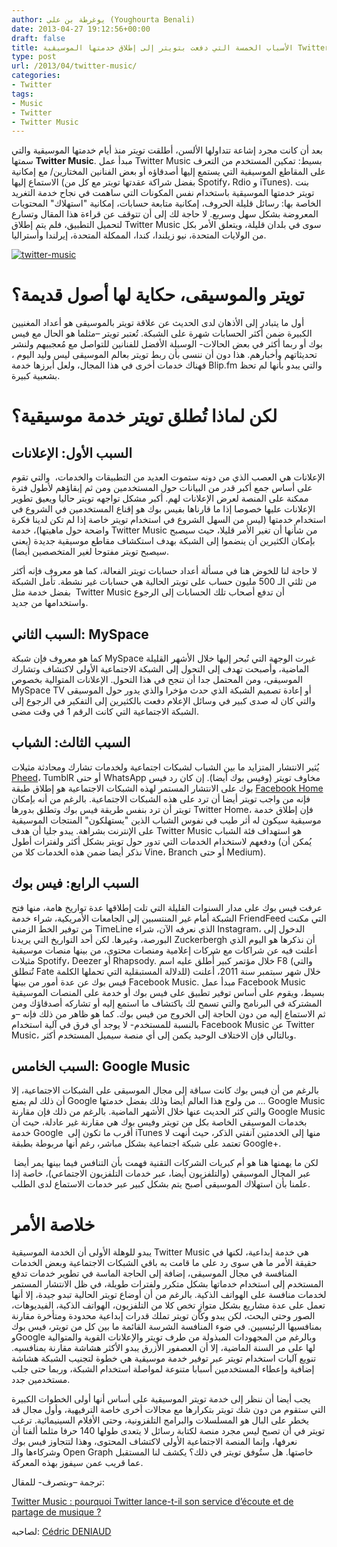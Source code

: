 ```yaml
---
author: يوغرطة بن علي (Youghourta Benali)
date: 2013-04-27 19:12:56+00:00
draft: false
title: الأسباب الخمسة التي دفعت بتويتر إلى إطلاق خدمتها الموسيقية Twitter Music
type: post
url: /2013/04/twitter-music/
categories:
- Twitter
tags:
- Music
- Twitter
- Twitter Music
---
```


بعد أن كانت مجرد إشاعة تتداولها الألسن، أطلقت تويتر منذ أيام خدمتها الموسيقية والتي سمتها **Twitter Music**. مبدأ عمل Twitter Music بسيط: تمكين المستخدم من التعرف على المقاطع الموسيقية التي يستمع إليها أصدقاؤه أو بعض الفنانين المختارين/ مع إمكانية الاستماع إليها (بفضل شراكة عقدتها تويتر مع كل من Spotify، Rdio و iTunes). بنت تويتر خدمتها الموسيقية باستخدام نفس المكونات التي ساهمت في نجاح خدمة التغريد الخاصة بها: رسائل قليلة الحروف، إمكانية متابعة حسابات، إمكانية "استهلاك" المحتويات المعروضة بشكل سهل وسريع. لا حاجة لك إلى أن تتوقف عن قراءة هذا المقال وتسارع لتحميل التطبيق، فلم يتم إطلاق Twitter Music سوى في بلدان قليلة، ويتعلق الأمر بكل من الولايات المتحدة، نيو زيلندا، كندا، الممكلة المتحدة، إيرلندا وأستراليا.




[![twitter-music](http://socialmedia4arab.com/wp-content/uploads/2013/04/twitter-music.jpg)
](http://socialmedia4arab.com/wp-content/uploads/2013/04/twitter-music.jpg)





# تويتر والموسيقى، حكاية لها أصول قديمة؟




أول ما يتبادر إلى الأذهان لدى الحديث عن علاقة تويتر بالموسيقى هو أعداد المغنيين الكبيرة ضمن أكثر الحسابات شهرة على الشبكة. تُعتبر تويتر –مثلما هو الحال مع فيس بوك أو ربما أكثر في بعض الحالات- الوسيلة الأفضل للفنانين للتواصل مع مُعجبيهم ولنشر تحديثاتهم وأخبارهم. هذا دون أن ننسى بأن ربط تويتر بعالم الموسيقى ليس وليد اليوم ، فهناك خدمات أخرى في هذا المجال، ولعل أبرزها خدمة Blip.fm والتي يبدو بأنها لم تحظ بشعبية كبيرة.





# لكن لماذا تُطلق تويتر خدمة موسيقية؟


<!-- more -->


## السبب الأول: الإعلانات




الإعلانات هي العصب الذي من دونه ستموت العديد من التطبيقات والخدمات،  والتي تقوم على أساس جمع أكبر قدر من البيانات حول المستخدمين ومن ثم إبقاؤهم لأطول فترة ممكنة على المنصة لعرض الإعلانات لهم. أكبر مشكل تواجهه تويتر حاليا ويعيق تطوير الإعلانات عليها خصوصا إذا ما قارناها بفيس بوك هو إقناع المستخدمين في الشروع في استخدام خدمتها (ليس من السهل الشروع في استخدام تويتر خاصة إذا لم تكن لدينا فكرة واضحة حول ماهيتها)، خدمة Twitter Music من شأنها أن تغير الأمر قليلا، حيث سيصبح بإمكان الكثيرين أن ينضموا إلى الشبكة بهدف استكشاف مقاطع موسيقية جديدة (يعني سيصبح تويتر مفتوحا لغير المتخصصين أيضا).




لا حاجة لنا للخوض هنا في مسألة أعداد حسابات تويتر الفعالة، كما هو معروف فإنه أكثر من ثلثي الـ 500 مليون حساب على تويتر الحالية هي حسابات غير نشطة. تأمل الشبكة  بفضل خدمة مثل Twitter Music أن تدفع أصحاب تلك الحسابات إلى الرجوع واستخدامها من جديد.





## السبب الثاني: MySpace




كما هو معروف فإن شبكة MySpace غيرت الوجهة التي تُبحر إليها خلال الأشهر القليلة الماضية، وأصبحت تهدف إلى التحول إلى الشبكة الاجتماعية الأولى لاكتشاف وتشارك الموسيقى، ومن المحتمل جدا أن تنجح في هذا التحول. الإعلانات المتوالية بخصوص MySpace TV أو إعادة تصميم الشبكة الذي حدث مؤخرا والذي يدور حول الموسيقى  والتي كان له صدى كبير في وسائل الإعلام دفعت بالكثيرين إلى التفكير في الرجوع إلى الشبكة الاجتماعية التي كانت الرقم 1 في وقت مضى.





## السبب الثالث: الشباب




يُثير الانتشار المتزايد ما بين الشباب لشبكات اجتماعية ولخدمات تشارك ومحادثة مثيلات [Pheed](http://www.it-scoop.com/2012/10/pheed/)، TumblR أو حتى WhatsApp مخاوف تويتر (وفيس بوك أيضا). إن كان رد فيس بوك على الانتشار المستمر لهذه الشبكات الاجتماعية هو إطلاق طبقة [Facebook Home](http://www.it-scoop.com/2013/04/facebook-home-android/) فإنه من واجب تويتر أيضا أن ترد على هذه الشبكات الاجتماعية. بالرغم من أنه بإمكان تويتر أن ترد بنفس طريقة فيس بوك وتطلق بدورها Twitter Home، فإن إطلاق خدمة موسيقية سيكون له أثر طيب في نفوس الشباب الذين "يستهلكون" المنتجات الموسيقية على الإنترنت بشراهة. يبدو جليا أن هدف Twitter Music هو استهداف فئة الشباب ودفعهم لاستخدام الخدمات التي تدور حول تويتر بشكل أكثر ولفترات أطول (يُمكن أن نذكر أيضا ضمن هذه الخدمات كلا من Vine، Branch أو حتى Medium).





## السبب الرابع: فيس بوك




عرفت فيس بوك على مدار السنوات القليلة التي تلت إطلاقها عدة تواريخ هامة، منها فتح الشبكة أمام غير المنتسبين إلى الجامعات الأمريكية، شراء خدمة FriendFeed التي مكنت من توفير الخط الزمني TimeLine الذي نعرفه الآن، شراء Instagram، الدخول إلى البورصة، وغيرها. لكن أحد التواريخ التي يريدنا Zuckerbergh أن نذكرها هو اليوم الذي أعلنت فيه عن شراكات مع شركات إعلامية ومنصات محتوى، من بينها منصات موسيقية مثيلات Spotify، Deezer أو Rhapsody. خلال مؤتمر كبير أُطلق عليه اسم F8 (والتي تُنطلق Fate للدلالة المستبقلية التي تحملها الكلمة) خلال شهر سبتمبر سنة 2011، أعلنت فيس بوك عن عدة أمور من بينها Facebook Music. مبدأ عمل Facebook Music بسيط، ويقوم على أساس توفير تطبيق على فيس بوك أو خدمة على المنصات الموسيقية المشتركة في البرنامج والتي تسمح لك باكتشاف ما استمع إليه أو تشاركه أصدقاؤك ومن ثم الاستماع إليه من دون الحاجة إلى الخروج من فيس بوك. كما هو ظاهر من ذلك فإنه –و بالنسبة للمستخدم- لا يوجد أي فرق في آلية استخدام Facebook Music عن Twitter Music، وبالتالي فإن الاختلاف الوحيد يكمن إلى أي منصة سيميل المستخدم أكثر.





## السبب الخامس: Google Music




بالرغم من أن فيس بوك كانت سباقة إلى مجال الموسيقى على الشبكات الاجتماعية، إلا أن ذلك لم يمنع Google من ولوج هذا العالم أيضا وذلك بفضل خدمتها ... Google Music والتي كثر الحديث عنها خلال الأشهر الماضية. بالرغم من ذلك فإن مقارنة Google Music بخدمات الموسيقى الخاصة بكل من تويتر وفيس بوك هي مقارنة غير عادلة، حيث أن خدمة Google  أقرب ما تكون إلى iTunes منها إلى الخدمتين آنفتي الذكر، حيث أنهت لا تعتمد على شبكة اجتماعية بشكل مباشر، رغم أنها مربوطة بطبقة Google+.




 لكن ما يهمنها هنا هو أم كبريات الشركات التقنية فهمت بأن التنافس فيما بينها يمر أيضا عبر المجال الموسيقي (والتلفزيون أيضا، عبر خدمات التلفزيون الاجتماعي)، خاصة إذا علمنا بأن استهلاك الموسيقى أصبح يتم بشكل كبير عبر خدمات الاستماع لدى الطلب.





# خلاصة الأمر




يبدو للوهلة الأولى أن الخدمة الموسيقية Twitter Music هي خدمة إبداعية، لكنها في حقيقة الأمر ما هي سوى رد على ما قامت به باقي الشبكات الاجتماعية وبعض الخدمات المنافسة في مجال الموسيقى، إضافة إلى الحاجة الماسة في تطوير خدمات تدفع المستخدم إلى استخدام خدماتها بشكل متكرر ولفترات طويلة، في ظل الانتشار المستمر لخدمات منافسة على الهواتف الذكية. بالرغم من أن أوضاع تويتر الحالية تبدو جيدة، إلا أنها تعمل على عدة مشاريع بشكل متوازٍ تخص كلا من التلفزيون، الهواتف الذكية، الفيديوهات، الصور وحتى البحث، لكن يبدو وكأن تويتر تملك قدرات إبداعية محدودة ومتأخرة مقارنة بمنافسيها الرئيسيين. في ضوء المنافسة الشرسة القائمة ما بين كل من تويتر، فيس بوك وGoogle وبالرغم من المجهودات المبذولة من طرف تويتر والإعلانات القوية والمتوالية لها على مر السنة الماضية، إلا أن العصفور الأزرق يبدو الأكثر هشاشة مقارنة بمنافسيه. تنويع آليات استخدام تويتر عبر توفير خدمة موسيقية هي خطوة لتجنيب الشبكة هشاشة إضافية وإعطاء المستخدمين أسبابا متنوعة لمواصلة استخدام الشبكة، وربما حتى جلب مستخدمين جدد.




يجب أيضا أن ننظر إلى خدمة تويتر الموسيقية على أساس أنها أولى الخطوات الكبيرة التي ستقوم من دون شك تويتر بتكرارها مع مجالات أخرى خاصة الترفيهية، وأول مجال قد يخطر على البال هو المسلسلات والبرامج التلفزونية، وحتى الأفلام السينيمائية. ترغب تويتر في أن تصبح ليس مجرد منصة لكتابة رسائل لا يتعدى طولها 140 حرفا مثلما ألفنا أن نعرفها، وإنما المنصة الاجتماعية الأولى لاكتشاف المحتوى، وهذا لتتجاوز فيس بوك وشركاءها والـ Open Graph خاصتها. هل ستُوفق تويتر في ذلك؟ يكشف لنا المستقبل عما قريب عمن سيفوز بهذه المعركة.




ترجمة –وبتصرف- للمقال:




[Twitter Music : pourquoi Twitter lance-t-il son service d’écoute et de partage de musique ?](http://www.mediassociaux.fr/2013/04/22/pourquoi-twitter-lance-t-il-son-service-de-musique-twitter-music/)




لصاحبه: [Cédric DENIAUD](https://twitter.com/cdeniaud)
